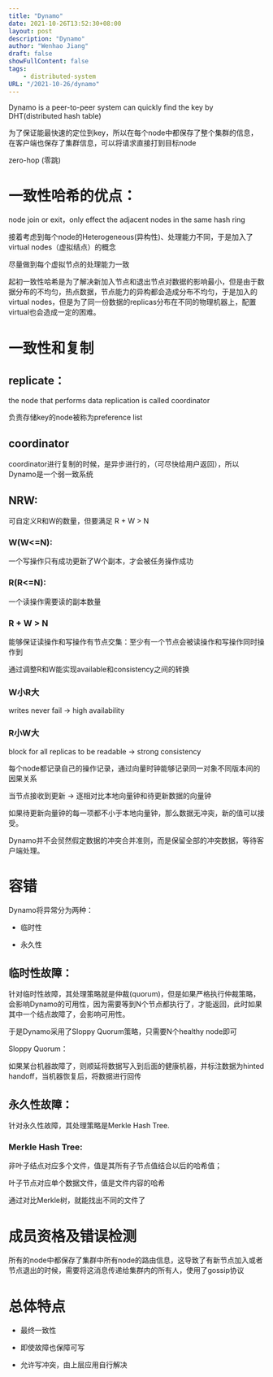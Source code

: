 ```yaml
---
title: "Dynamo"
date: 2021-10-26T13:52:30+08:00
layout: post
description: "Dynamo"
author: "Wenhao Jiang"
draft: false
showFullContent: false
tags:
    - distributed-system
URL: "/2021-10-26/dynamo"
---
```

Dynamo is a peer-to-peer system can quickly find the key by DHT(distributed hash table) 

为了保证能最快速的定位到key，所以在每个node中都保存了整个集群的信息，在客户端也保存了集群信息，可以将请求直接打到目标node

zero-hop (零跳)

# 一致性哈希的优点：

node join or exit，only effect the adjacent nodes in the same hash ring

接着考虑到每个node的Heterogeneous(异构性)、处理能力不同，于是加入了virtual nodes（虚拟结点）的概念

尽量做到每个虚拟节点的处理能力一致

起初一致性哈希是为了解决新加入节点和退出节点对数据的影响最小，但是由于数据分布的不均匀，热点数据，节点能力的异构都会造成分布不均匀，于是加入的virtual nodes，但是为了同一份数据的replicas分布在不同的物理机器上，配置virtual也会造成一定的困难。

# 一致性和复制

## replicate：

the node that performs data replication is called coordinator

负责存储key的node被称为preference list

## coordinator

coordinator进行复制的时候，是异步进行的，（可尽快给用户返回），所以Dynamo是一个弱一致系统

## NRW: 

可自定义R和W的数量，但要满足 R + W > N

### W(W<=N):

一个写操作只有成功更新了W个副本，才会被任务操作成功

### R(R<=N):

一个读操作需要读的副本数量

### R + W > N

能够保证读操作和写操作有节点交集：至少有一个节点会被读操作和写操作同时操作到

通过调整R和W能实现available和consistency之间的转换

### W小R大

writes never fail -> high availability

### R小W大

block for all replicas to be readable -> strong consistency

每个node都记录自己的操作记录，通过向量时钟能够记录同一对象不同版本间的因果关系

当节点接收到更新 -> 逐相对比本地向量钟和待更新数据的向量钟

如果待更新向量钟的每一项都不小于本地向量钟，那么数据无冲突，新的值可以接受。

Dynamo并不会贸然假定数据的冲突合并准则，而是保留全部的冲突数据，等待客户端处理。

# 容错

Dynamo将异常分为两种：

- 临时性

- 永久性

## 临时性故障：

针对临时性故障，其处理策略就是仲裁(quorum)，但是如果严格执行仲裁策略，会影响Dynamo的可用性，因为需要等到N个节点都执行了，才能返回，此时如果其中一个结点故障了，会影响可用性。

于是Dynamo采用了Sloppy Quorum策略，只需要N个healthy node即可

Sloppy Quorum：

如果某台机器故障了，则顺延将数据写入到后面的健康机器，并标注数据为hinted handoff，当机器恢复后，将数据进行回传

## 永久性故障：

针对永久性故障，其处理策略是Merkle Hash Tree.

### Merkle Hash Tree:

非叶子结点对应多个文件，值是其所有子节点值结合以后的哈希值；

叶子节点对应单个数据文件，值是文件内容的哈希

通过对比Merkle树，就能找出不同的文件了

# 成员资格及错误检测

所有的node中都保存了集群中所有node的路由信息，这导致了有新节点加入或者节点退出的时候，需要将这消息传递给集群内的所有人，使用了gossip协议

# 总体特点

- 最终一致性

- 即使故障也保障可写

- 允许写冲突，由上层应用自行解决



